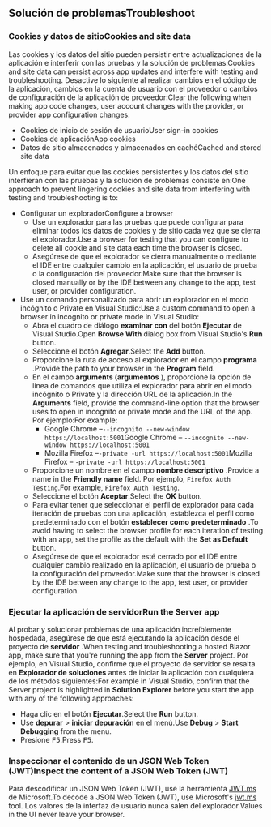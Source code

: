 ## <a name="troubleshoot"></a><span data-ttu-id="547c9-101">Solución de problemas</span><span class="sxs-lookup"><span data-stu-id="547c9-101">Troubleshoot</span></span>

### <a name="cookies-and-site-data"></a><span data-ttu-id="547c9-102">Cookies y datos de sitio</span><span class="sxs-lookup"><span data-stu-id="547c9-102">Cookies and site data</span></span>

<span data-ttu-id="547c9-103">Las cookies y los datos del sitio pueden persistir entre actualizaciones de la aplicación e interferir con las pruebas y la solución de problemas.</span><span class="sxs-lookup"><span data-stu-id="547c9-103">Cookies and site data can persist across app updates and interfere with testing and troubleshooting.</span></span> <span data-ttu-id="547c9-104">Desactive lo siguiente al realizar cambios en el código de la aplicación, cambios en la cuenta de usuario con el proveedor o cambios de configuración de la aplicación de proveedor:</span><span class="sxs-lookup"><span data-stu-id="547c9-104">Clear the following when making app code changes, user account changes with the provider, or provider app configuration changes:</span></span>

* <span data-ttu-id="547c9-105">Cookies de inicio de sesión de usuario</span><span class="sxs-lookup"><span data-stu-id="547c9-105">User sign-in cookies</span></span>
* <span data-ttu-id="547c9-106">Cookies de aplicación</span><span class="sxs-lookup"><span data-stu-id="547c9-106">App cookies</span></span>
* <span data-ttu-id="547c9-107">Datos de sitio almacenados y almacenados en caché</span><span class="sxs-lookup"><span data-stu-id="547c9-107">Cached and stored site data</span></span>

<span data-ttu-id="547c9-108">Un enfoque para evitar que las cookies persistentes y los datos del sitio interfieran con las pruebas y la solución de problemas consiste en:</span><span class="sxs-lookup"><span data-stu-id="547c9-108">One approach to prevent lingering cookies and site data from interfering with testing and troubleshooting is to:</span></span>

* <span data-ttu-id="547c9-109">Configurar un explorador</span><span class="sxs-lookup"><span data-stu-id="547c9-109">Configure a browser</span></span>
  * <span data-ttu-id="547c9-110">Use un explorador para las pruebas que puede configurar para eliminar todos los datos de cookies y de sitio cada vez que se cierra el explorador.</span><span class="sxs-lookup"><span data-stu-id="547c9-110">Use a browser for testing that you can configure to delete all cookie and site data each time the browser is closed.</span></span>
  * <span data-ttu-id="547c9-111">Asegúrese de que el explorador se cierra manualmente o mediante el IDE entre cualquier cambio en la aplicación, el usuario de prueba o la configuración del proveedor.</span><span class="sxs-lookup"><span data-stu-id="547c9-111">Make sure that the browser is closed manually or by the IDE between any change to the app, test user, or provider configuration.</span></span>
* <span data-ttu-id="547c9-112">Use un comando personalizado para abrir un explorador en el modo incógnito o Private en Visual Studio:</span><span class="sxs-lookup"><span data-stu-id="547c9-112">Use a custom command to open a browser in incognito or private mode in Visual Studio:</span></span>
  * <span data-ttu-id="547c9-113">Abra el cuadro de diálogo **examinar con** del botón **Ejecutar** de Visual Studio.</span><span class="sxs-lookup"><span data-stu-id="547c9-113">Open **Browse With** dialog box from Visual Studio's **Run** button.</span></span>
  * <span data-ttu-id="547c9-114">Seleccione el botón **Agregar**.</span><span class="sxs-lookup"><span data-stu-id="547c9-114">Select the **Add** button.</span></span>
  * <span data-ttu-id="547c9-115">Proporcione la ruta de acceso al explorador en el campo **programa** .</span><span class="sxs-lookup"><span data-stu-id="547c9-115">Provide the path to your browser in the **Program** field.</span></span>
  * <span data-ttu-id="547c9-116">En el campo **arguments (argumentos** ), proporcione la opción de línea de comandos que utiliza el explorador para abrir en el modo incógnito o Private y la dirección URL de la aplicación.</span><span class="sxs-lookup"><span data-stu-id="547c9-116">In the **Arguments** field, provide the command-line option that the browser uses to open in incognito or private mode and the URL of the app.</span></span> <span data-ttu-id="547c9-117">Por ejemplo:</span><span class="sxs-lookup"><span data-stu-id="547c9-117">For example:</span></span>
    * <span data-ttu-id="547c9-118">Google Chrome &ndash;`--incognito --new-window https://localhost:5001`</span><span class="sxs-lookup"><span data-stu-id="547c9-118">Google Chrome &ndash; `--incognito --new-window https://localhost:5001`</span></span>
    * <span data-ttu-id="547c9-119">Mozilla Firefox &ndash;`-private -url https://localhost:5001`</span><span class="sxs-lookup"><span data-stu-id="547c9-119">Mozilla Firefox &ndash; `-private -url https://localhost:5001`</span></span>
  * <span data-ttu-id="547c9-120">Proporcione un nombre en el campo **nombre descriptivo** .</span><span class="sxs-lookup"><span data-stu-id="547c9-120">Provide a name in the **Friendly name** field.</span></span> <span data-ttu-id="547c9-121">Por ejemplo, `Firefox Auth Testing`.</span><span class="sxs-lookup"><span data-stu-id="547c9-121">For example, `Firefox Auth Testing`.</span></span>
  * <span data-ttu-id="547c9-122">Seleccione el botón **Aceptar**.</span><span class="sxs-lookup"><span data-stu-id="547c9-122">Select the **OK** button.</span></span>
  * <span data-ttu-id="547c9-123">Para evitar tener que seleccionar el perfil de explorador para cada iteración de pruebas con una aplicación, establezca el perfil como predeterminado con el botón **establecer como predeterminado** .</span><span class="sxs-lookup"><span data-stu-id="547c9-123">To avoid having to select the browser profile for each iteration of testing with an app, set the profile as the default with the **Set as Default** button.</span></span>
  * <span data-ttu-id="547c9-124">Asegúrese de que el explorador esté cerrado por el IDE entre cualquier cambio realizado en la aplicación, el usuario de prueba o la configuración del proveedor.</span><span class="sxs-lookup"><span data-stu-id="547c9-124">Make sure that the browser is closed by the IDE between any change to the app, test user, or provider configuration.</span></span>

### <a name="run-the-server-app"></a><span data-ttu-id="547c9-125">Ejecutar la aplicación de servidor</span><span class="sxs-lookup"><span data-stu-id="547c9-125">Run the Server app</span></span>

<span data-ttu-id="547c9-126">Al probar y solucionar problemas de una aplicación increíblemente hospedada, asegúrese de que está ejecutando la aplicación desde el proyecto de **servidor** .</span><span class="sxs-lookup"><span data-stu-id="547c9-126">When testing and troubleshooting a hosted Blazor app, make sure that you're running the app from the **Server** project.</span></span> <span data-ttu-id="547c9-127">Por ejemplo, en Visual Studio, confirme que el proyecto de servidor se resalta en **Explorador de soluciones** antes de iniciar la aplicación con cualquiera de los métodos siguientes:</span><span class="sxs-lookup"><span data-stu-id="547c9-127">For example in Visual Studio, confirm that the Server project is highlighted in **Solution Explorer** before you start the app with any of the following approaches:</span></span>

* <span data-ttu-id="547c9-128">Haga clic en el botón **Ejecutar**.</span><span class="sxs-lookup"><span data-stu-id="547c9-128">Select the **Run** button.</span></span>
* <span data-ttu-id="547c9-129">Use **depurar**  >  **iniciar depuración** en el menú.</span><span class="sxs-lookup"><span data-stu-id="547c9-129">Use **Debug** > **Start Debugging** from the menu.</span></span>
* <span data-ttu-id="547c9-130">Presione <kbd>F5</kbd>.</span><span class="sxs-lookup"><span data-stu-id="547c9-130">Press <kbd>F5</kbd>.</span></span>

### <a name="inspect-the-content-of-a-json-web-token-jwt"></a><span data-ttu-id="547c9-131">Inspeccionar el contenido de un JSON Web Token (JWT)</span><span class="sxs-lookup"><span data-stu-id="547c9-131">Inspect the content of a JSON Web Token (JWT)</span></span>

<span data-ttu-id="547c9-132">Para descodificar un JSON Web Token (JWT), use la herramienta [JWT.ms](https://jwt.ms/) de Microsoft.</span><span class="sxs-lookup"><span data-stu-id="547c9-132">To decode a JSON Web Token (JWT), use Microsoft's [jwt.ms](https://jwt.ms/) tool.</span></span> <span data-ttu-id="547c9-133">Los valores de la interfaz de usuario nunca salen del explorador.</span><span class="sxs-lookup"><span data-stu-id="547c9-133">Values in the UI never leave your browser.</span></span>
